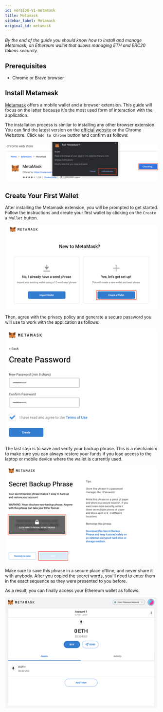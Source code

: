 ```yaml
---
id: version-V1-metamask
title: Metamask
sidebar_label: Metamask
original_id: metamask
---
```


*By the end of the guide you should know how to install and manage Metamask, an Ethereum wallet that allows managing ETH and ERC20 tokens securely.*

## Prerequisites
- Chrome or Brave browser

## Install Metamask

[Metamask](https://metamask.io/) offers a mobile wallet and a browser extension. This guide will focus on the latter because it's the most used form of interaction with the application.

The installation process is similar to installing any other browser extension. You can find the latest version on the [official website](https://metamask.io/download.html) or the Chrome Webstore. Click `Add to Chrome` button and confirm as follows:

![metamask-](/img/metamask/m2.png)

## Create Your First Wallet

After installing the Metamask extension, you will be prompted to get started. Follow the instructions and create your first wallet by clicking on the `Create a Wallet` button.

<img src="/img/metamask/m3.png" width="500">

Then, agree with the privacy policy and generate a secure password you will use to work with the application as follows:

<img src="/img/metamask/m4.png" width="500">

The last step is to save and verify your backup phrase. This is a mechanism to make sure you can always restore your funds if you lose access to the laptop or mobile device where the wallet is currently used.

<img src="/img/metamask/m5.png" width="500">

Make sure to save this phrase in a secure place offline, and never share it with anybody. After you copied the secret words, you'll need to enter them in the exact sequence as they were presented to you before.

As a result, you can finally access your Ethereum wallet as follows:

<img src="/img/metamask/m6.png" width="500">
